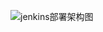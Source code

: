 ![jenkins部署架构图](https://user-images.githubusercontent.com/58168483/130382592-ac42409a-2942-4adb-81bb-d065ad772c1c.png)
